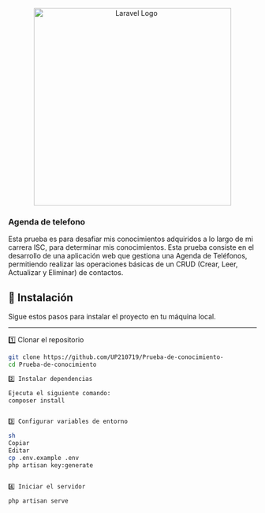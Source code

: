 <p align="center"><a href="https://laravel.com" target="_blank"><img src="https://raw.githubusercontent.com/laravel/art/master/logo-lockup/5%20SVG/2%20CMYK/1%20Full%20Color/laravel-logolockup-cmyk-red.svg" width="400" alt="Laravel Logo"></a></p>

### Agenda de telefono 

Esta prueba es para desafiar mis conocimientos adquiridos a lo largo de mi carrera ISC, para determinar mis conocimientos.
Esta prueba consiste en el desarrollo de una aplicación web que gestiona una Agenda de Teléfonos, permitiendo realizar las operaciones básicas de un CRUD (Crear, Leer, Actualizar y Eliminar) de contactos.


## 🚀 Instalación

Sigue estos pasos para instalar el proyecto en tu máquina local.




--------------------------------------------------------------------------------------------------------------------------------

1️⃣ Clonar el repositorio

```sh
git clone https://github.com/UP210719/Prueba-de-conocimiento-
cd Prueba-de-conocimiento

2️⃣ Instalar dependencias

Ejecuta el siguiente comando:
composer install


3️⃣ Configurar variables de entorno

sh
Copiar
Editar
cp .env.example .env
php artisan key:generate


4️⃣ Iniciar el servidor

php artisan serve

